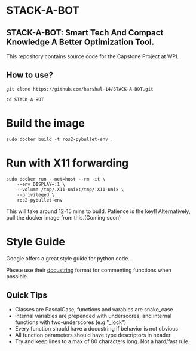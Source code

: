 # STACK-A-BOT
STACK-A-BOT: Smart Tech And Compact Knowledge A Better Optimization Tool.
----
This repository contains source code for the Capstone Project at WPI. 

## How to use?
```
git clone https://github.com/harshal-14/STACK-A-BOT.git
```

```
cd STACK-A-BOT
```

# Build the image
```
sudo docker build -t ros2-pybullet-env .
```

# Run with X11 forwarding
```	
sudo docker run --net=host --rm -it \
    --env DISPLAY=:1 \
    --volume /tmp/.X11-unix:/tmp/.X11-unix \
    --privileged \
    ros2-pybullet-env
```
    
This will take around 12-15 mins to build. Patience is the key!! Alternatively, pull the docker image from this.(Coming soon)


# Style Guide

Google offers a great style guide for python code...

Please use their [docustring](https://google.github.io/styleguide/pyguide.html#383-functions-and-methods) format for commenting functions when possible. 

## Quick Tips

* Classes are PascalCase, functions and varables are snake_case
* internal variables are prepended with underscores, and internal functions with two-underscores (e.g "_lock")
* Every function should have a docustring if behavior is not obvious
* All function parameters should have type descriptors in header
* Try and keep lines to a max of 80 characters long. Not a hard/fast rule.